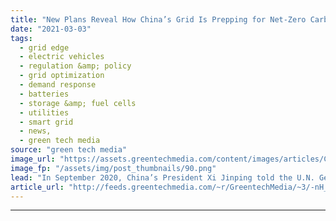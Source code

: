 ```yaml
---
title: "New Plans Reveal How China’s Grid Is Prepping for Net-Zero Carbon"
date: "2021-03-03"
tags: 
  - grid edge
  - electric vehicles
  - regulation &amp; policy
  - grid optimization
  - demand response
  - batteries
  - storage &amp; fuel cells
  - utilities
  - smart grid
  - news,
  - green tech media
source: "green tech media"
image_url: "https://assets.greentechmedia.com/content/images/articles/China_Rooftop_Solar_XL.png"
image_fp: "/assets/img/post_thumbnails/90.png"
lead: "In September 2020, China’s President Xi Jinping told the U.N. General Assembly that the country is aiming to be carbon-neutral by 2060. In December he set a 2030 wind and solar capacity goal of 1,200 gigawatts, up from around 450 GW today. The public ..."
article_url: "http://feeds.greentechmedia.com/~r/GreentechMedia/~3/-nH_A5ceWoM/new-plans-reveal-how-chinas-grid-is-prepping-for-net-zero"
---
```


---
